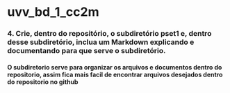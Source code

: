 # uvv_bd_1_cc2m
### 4. Crie, dentro do repositório, o subdiretório pset1 e, dentro desse subdiretório, inclua um Markdown explicando e documentando para que serve o subdiretório.
#### O subdiretorio serve para organizar os arquivos e documentos dentro do repositorio, assim fica mais facil de encontrar arquivos desejados dentro do repositorio no github
